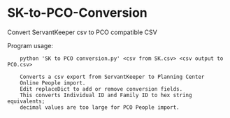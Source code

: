 # SK-to-PCO-Conversion
Convert ServantKeeper csv to PCO compatible CSV


Program usage:
```
    python 'SK to PCO conversion.py' <csv from SK.csv> <csv output to PCO.csv>

    Converts a csv export from ServantKeeper to Planning Center
    Online People import.
    Edit replaceDict to add or remove conversion fields.
    This converts Individual ID and Family ID to hex string equivalents;
    decimal values are too large for PCO People import.
```
